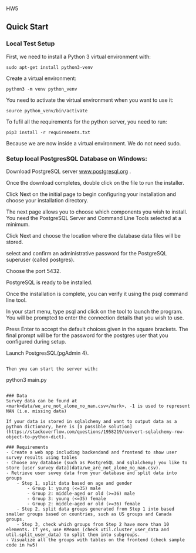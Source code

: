 HW5

## Quick Start
### Local Test Setup
First, we need to install a Python 3 virtual environment with:
```
sudo apt-get install python3-venv
```

Create a virtual environment:
```
python3 -m venv python_venv
```

You need to activate the virtual environment when you want to use it:
```
source python_venv/bin/activate
```

To fufil all the requirements for the python server, you need to run:
```
pip3 install -r requirements.txt
```
Because we are now inside a virtual environment. We do not need sudo.

### Setup local PostgresSQL Database on Windows:

Download PostgreSQL server  www.postgresql.org .

Once the download completes, double click on the file to run the installer.

Click Next on the initial page to begin configuring your installation and choose your installation directory.

The next page allows you to choose which components you wish to install. You need the PostgreSQL Server and Command Line Tools selected at a minimum.

Click Next and choose the location where the database data files will be stored.

select and confirm an administrative password for the PostgreSQL superuser (called postgres).

Choose the port 5432.

PostgreSQL is ready to be installed.

Once the installation is complete, you can verify it using the psql command line tool.

In your start menu, type psql and click on the tool to launch the program. You will be prompted to enter the connection details that you wish to use.

Press Enter to accept the default choices given in the square brackets. The final prompt will be for the password for the postgres user that you configured during setup.

Launch PostgresSQL(pgAdmin 4).

```

Then you can start the server with:
```
python3 main.py
```

### Data
Survey data can be found at <mark>data/we_are_not_alone_no_nan.csv</mark>, -1 is used to represent NAN (i.e. missing data)

If your data is stored in sqlalchemy and want to output data as a python dictionary, here is [a possible solution](https://stackoverflow.com/questions/1958219/convert-sqlalchemy-row-object-to-python-dict).

### Requirements
- Create a web app including backendand and frontend to show user survey results using tables
- Choose any database (such as PostgreSQL and sqlalchemy) you like to store [user survey data](data/we_are_not_alone_no_nan.csv).
- Retrieve user suvey data from your database and split data into groups
	- Step 1, split data based on age and gender
		- Group 1: young (<=35) male
		- Group 2: middle-aged or old (>=36) male
		- Group 3: young (<=35) female
		- Group 2: middle-aged or old (>=36) female
	- Step 2, split data groups generated from Step 1 into based smaller groups based on countries, such as US groups and Canada groups.
	- Step 3, check which groups from Step 2 have more than 10 elements. If yes, use KMeans (check util.cluster_user_data and util.split_user_data) to split them into subgroups.
- Visualize all the groups with tables on the frontend (check sample code in hw5)


